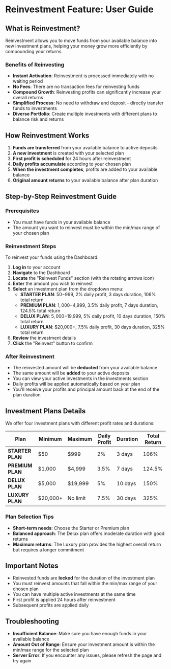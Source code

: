 # Reinvestment Feature: User Guide

## What is Reinvestment?

Reinvestment allows you to move funds from your available balance into new investment plans, helping your money grow more efficiently by compounding your returns.

### Benefits of Reinvesting

- **Instant Activation**: Reinvestment is processed immediately with no waiting period
- **No Fees**: There are no transaction fees for reinvesting funds
- **Compound Growth**: Reinvesting profits can significantly increase your overall returns
- **Simplified Process**: No need to withdraw and deposit - directly transfer funds to investments
- **Diverse Portfolio**: Create multiple investments with different plans to balance risk and returns

## How Reinvestment Works

1. **Funds are transferred** from your available balance to active deposits
2. **A new investment** is created with your selected plan
3. **First profit is scheduled** for 24 hours after reinvestment
4. **Daily profits accumulate** according to your chosen plan
5. **When the investment completes**, profits are added to your available balance
6. **Original amount returns** to your available balance after plan duration

## Step-by-Step Reinvestment Guide

### Prerequisites

- You must have funds in your available balance
- The amount you want to reinvest must be within the min/max range of your chosen plan

### Reinvestment Steps

To reinvest your funds using the Dashboard:

1. **Log in** to your account
2. **Navigate** to the Dashboard
3. **Locate** the "Reinvest Funds" section (with the rotating arrows icon)
4. **Enter** the amount you wish to reinvest
5. **Select** an investment plan from the dropdown menu:
   - **STARTER PLAN**: $50-$999, 2% daily profit, 3 days duration, 106% total return
   - **PREMIUM PLAN**: $1,000-$4,999, 3.5% daily profit, 7 days duration, 124.5% total return
   - **DELUX PLAN**: $5,000-$19,999, 5% daily profit, 10 days duration, 150% total return
   - **LUXURY PLAN**: $20,000+, 7.5% daily profit, 30 days duration, 325% total return
6. **Review** the investment details
7. **Click** the "Reinvest" button to confirm

### After Reinvestment

- The reinvested amount will be **deducted** from your available balance
- The same amount will be **added** to your active deposits
- You can view your active investments in the investments section
- Daily profits will be applied automatically based on your plan
- You'll receive your profits and principal amount back at the end of the plan duration

## Investment Plans Details

We offer four investment plans with different profit rates and durations:

| Plan             | Minimum  | Maximum  | Daily Profit | Duration | Total Return |
| ---------------- | -------- | -------- | ------------ | -------- | ------------ |
| **STARTER PLAN** | $50      | $999     | 2%           | 3 days   | 106%         |
| **PREMIUM PLAN** | $1,000   | $4,999   | 3.5%         | 7 days   | 124.5%       |
| **DELUX PLAN**   | $5,000   | $19,999  | 5%           | 10 days  | 150%         |
| **LUXURY PLAN**  | $20,000+ | No limit | 7.5%         | 30 days  | 325%         |

### Plan Selection Tips

- **Short-term needs**: Choose the Starter or Premium plan
- **Balanced approach**: The Delux plan offers moderate duration with good returns
- **Maximum returns**: The Luxury plan provides the highest overall return but requires a longer commitment

## Important Notes

- Reinvested funds are **locked** for the duration of the investment plan
- You must reinvest amounts that fall within the min/max range of your chosen plan
- You can have multiple active investments at the same time
- First profit is applied 24 hours after reinvestment
- Subsequent profits are applied daily

## Troubleshooting

- **Insufficient Balance**: Make sure you have enough funds in your available balance
- **Amount Out of Range**: Ensure your investment amount is within the min/max range for the selected plan
- **Server Error**: If you encounter any issues, please refresh the page and try again
